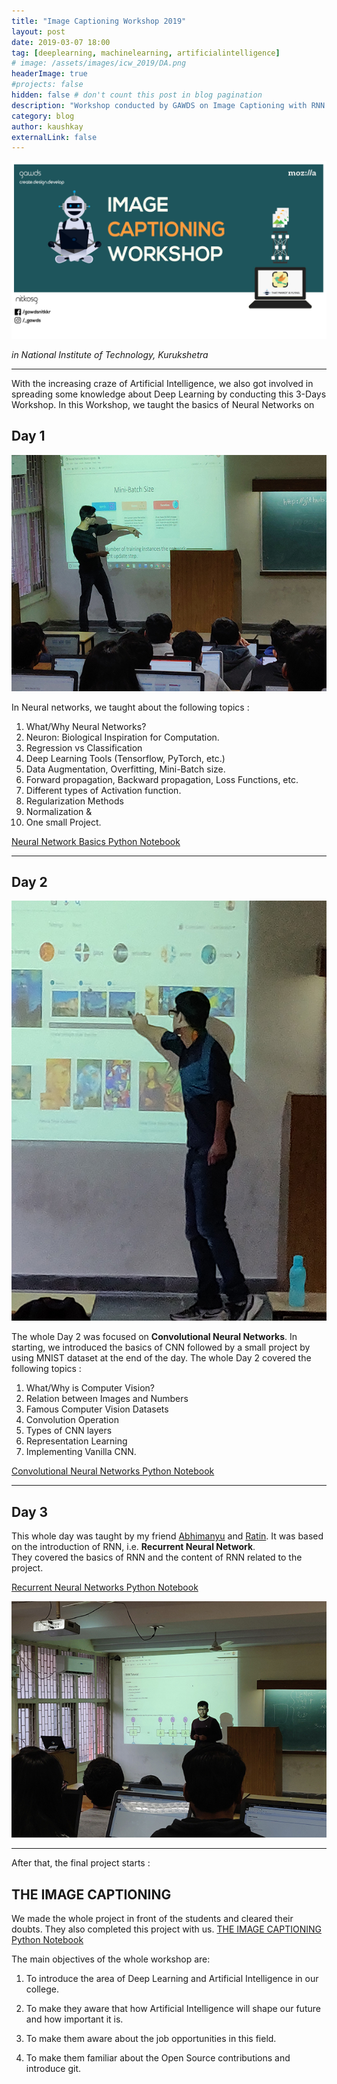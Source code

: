 ```yaml
---
title: "Image Captioning Workshop 2019"
layout: post
date: 2019-03-07 18:00
tag: [deeplearning, machinelearning, artificialintelligence]
# image: /assets/images/icw_2019/DA.png
headerImage: true
#projects: false
hidden: false # don't count this post in blog pagination
description: "Workshop conducted by GAWDS on Image Captioning with RNN & CNN"
category: blog
author: kaushkay
externalLink: false
---
```


![Poster](/assets/images/icw_2019/image_caption_poster.jpg)


*in National Institute of Technology, Kurukshetra*

---

With the increasing craze of Artificial Intelligence, we also got involved in spreading some knowledge about Deep Learning by conducting this 3-Days Workshop.
In this Workshop, we taught the basics of Neural Networks on
## Day 1

![pic2](/assets/images/icw_2019/pic2.jpg)

In Neural networks, we taught about the following topics :
1. What/Why Neural Networks?
2. Neuron: Biological Inspiration for Computation.
3. Regression vs Classification
4. Deep Learning Tools (Tensorflow, PyTorch, etc.)
5. Data Augmentation, Overfitting, Mini-Batch size.
6. Forward propagation, Backward propagation, Loss Functions, etc.
7. Different types of Activation function.
8. Regularization Methods
9. Normalization &
10. One small Project.

[Neural Network Basics Python Notebook](https://github.com/Abhi-1198/Image-Captioning-Workshop/blob/master/Neural%20Network%20Basics/Neural%20Network%20Basics.ipynb)

---

## Day 2

![pic4](/assets/images/icw_2019/pic4.jpg)

The whole Day 2 was focused on ​**Convolutional Neural Networks**.
​In starting, we introduced the basics of ​CNN followed by a small project by using MNIST dataset at the end of the day.
The whole Day 2 covered the following topics :
1. What/Why is Computer Vision?
2. Relation between Images and Numbers
3. Famous Computer Vision Datasets
4. Convolution Operation
5. Types of CNN layers
6. Representation Learning
7. Implementing Vanilla CNN.

[Convolutional Neural Networks Python Notebook](https://github.com/kaushkay/Image-Captioning-Workshop/blob/master/CNN/Convolutional%20Neural%20Networks.ipynb)

---

## Day 3

​This whole day was taught by my friend [Abhimanyu](https://github.com/Abhi-1198) and [Ratin](https://github.com/DumbMachine). It was based on the introduction of RNN, i.e.​ **Recurrent Neural Network**.<br>
They covered the basics of RNN and the content of RNN related to the project.

[Recurrent Neural Networks Python Notebook](kaushkay/Image-Captioning-Workshop/blob/master/RNN/RNN%20Tutorial.ipynb)

![pic3](/assets/images/icw_2019/pic3.jpg)

---

After that, the final project starts :
## THE IMAGE CAPTIONING
We made the whole project in front of the students and cleared their doubts. They also completed this project with us.
[THE IMAGE CAPTIONING Python Notebook](https://github.com/kaushkay/Image-Captioning-Workshop/blob/master/image-captioning/something.ipynb)

The main objectives of the whole workshop are:

1. To introduce the area of Deep Learning and Artificial Intelligence in our college.

2. To make they aware that how Artificial Intelligence will shape our future and how important it is.

3. To make them aware about the job opportunities in this field.

4. To make them familiar about the Open Source contributions and introduce git.
